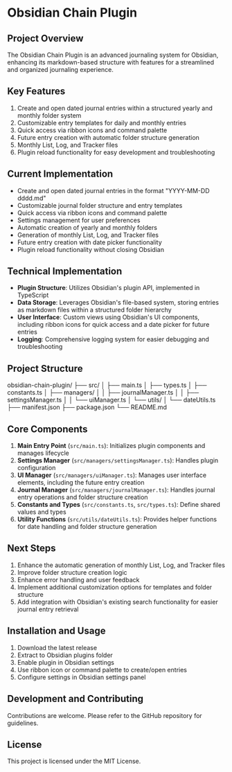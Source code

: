 # Obsidian Chain Plugin

## Project Overview

The Obsidian Chain Plugin is an advanced journaling system for Obsidian, enhancing its markdown-based structure with features for a streamlined and organized journaling experience.

## Key Features

1. Create and open dated journal entries within a structured yearly and monthly folder system
2. Customizable entry templates for daily and monthly entries
3. Quick access via ribbon icons and command palette
4. Future entry creation with automatic folder structure generation
5. Monthly List, Log, and Tracker files
6. Plugin reload functionality for easy development and troubleshooting

## Current Implementation

-   Create and open dated journal entries in the format "YYYY-MM-DD dddd.md"
-   Customizable journal folder structure and entry templates
-   Quick access via ribbon icons and command palette
-   Settings management for user preferences
-   Automatic creation of yearly and monthly folders
-   Generation of monthly List, Log, and Tracker files
-   Future entry creation with date picker functionality
-   Plugin reload functionality without closing Obsidian

## Technical Implementation

-   **Plugin Structure**: Utilizes Obsidian's plugin API, implemented in TypeScript
-   **Data Storage**: Leverages Obsidian's file-based system, storing entries as markdown files within a structured folder hierarchy
-   **User Interface**: Custom views using Obsidian's UI components, including ribbon icons for quick access and a date picker for future entries
-   **Logging**: Comprehensive logging system for easier debugging and troubleshooting

## Project Structure

obsidian-chain-plugin/
├── src/
│ ├── main.ts
│ ├── types.ts
│ ├── constants.ts
│ ├── managers/
│ │ ├── journalManager.ts
│ │ ├── settingsManager.ts
│ │ └── uiManager.ts
│ └── utils/
│ └── dateUtils.ts
├── manifest.json
├── package.json
└── README.md

## Core Components

1. **Main Entry Point** (`src/main.ts`): Initializes plugin components and manages lifecycle
2. **Settings Manager** (`src/managers/settingsManager.ts`): Handles plugin configuration
3. **UI Manager** (`src/managers/uiManager.ts`): Manages user interface elements, including the future entry creation
4. **Journal Manager** (`src/managers/journalManager.ts`): Handles journal entry operations and folder structure creation
5. **Constants and Types** (`src/constants.ts`, `src/types.ts`): Define shared values and types
6. **Utility Functions** (`src/utils/dateUtils.ts`): Provides helper functions for date handling and folder structure generation

## Next Steps

1. Enhance the automatic generation of monthly List, Log, and Tracker files
2. Improve folder structure creation logic
3. Enhance error handling and user feedback
4. Implement additional customization options for templates and folder structure
5. Add integration with Obsidian's existing search functionality for easier journal entry retrieval

## Installation and Usage

1. Download the latest release
2. Extract to Obsidian plugins folder
3. Enable plugin in Obsidian settings
4. Use ribbon icon or command palette to create/open entries
5. Configure settings in Obsidian settings panel

## Development and Contributing

Contributions are welcome. Please refer to the GitHub repository for guidelines.

## License

This project is licensed under the MIT License.
